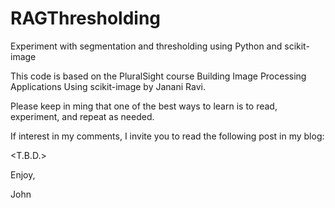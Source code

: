 # RAGThresholding
Experiment with segmentation and thresholding using Python and scikit-image

This code is based on the PluralSight course  Building Image Processing Applications Using scikit-image
by Janani Ravi.

Please keep in ming that one of the best ways to learn is to read, experiment, and repeat as needed.

If interest in my comments, I invite you to read the following post in my blog:

<T.B.D.>

Enjoy,

John
